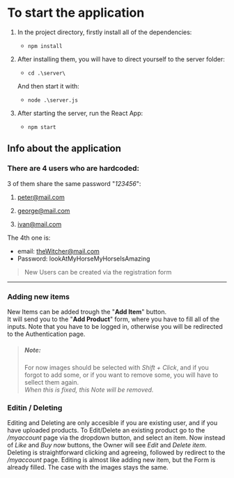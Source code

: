 # To start the application

1. In the project directory, firstly install all of the dependencies:

    - `npm install`

2. After installing them, you will have to direct yourself to the server folder:

    - `cd .\server\`

    And then start it with:

    - `node .\server.js`

3. After starting the server, run the React App:

    - `npm start`

## Info about the application

### There are 4 users who are hardcoded:

3 of them share the same password \"_123456_\":

1. peter@mail.com

2. george@mail.com

3. ivan@mail.com

The 4th one is:

-   email: theWitcher@mail.com
-   Password: lookAtMyHorseMyHorseIsAmazing

> New Users can be created via the registration form

---

### Adding new items

New Items can be added trough the \"**Add Item**\" button.  
It will send you to the \"**Add Product**\" form, where you have to fill all of the inputs.
Note that you have to be logged in, otherwise you will be redirected to the Authentication page.

> ##### Note:
>
> For now images should be selected with _Shift + Click_, and if you forgot to add some, or if you want to remove some, you will have to sellect them again.  
>  _When this is fixed, this Note will be removed._

### Editin / Deleting

Editing and Deleting are only accesible if you are existing user, and if you have uploaded products.
To Edit/Delete an existing product go to the _/myaccount_ page via the dropdown button, and select an item. Now instead of _Like_ and _Buy now_ buttons, the Owner will see _Edit_ and _Delete item_. Deleting is straightforward clicking and agreeing, followed by redirect to the _/myaccount_ page. Editing is almost like adding new item, but the Form is already filled. The case with the images stays the same.
